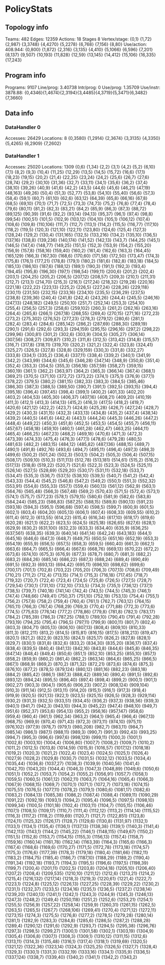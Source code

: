 # PolicyStats
## Topology info
Teams:		482
Edges:		12359
Actions:	18
Stages		8
Vertex/stage:	{0,1} {1,72} {2,987} {3,3748} {4,4270} {5,2278} {6,768} {7,156} {8,80} 
Use/action:	408.944: {0,800} {1,872} {2,316} {3,135} {4,410} {5,1066} {6,596} {7,201} {8,137} {9,507} {10,193} {11,828} {12,59} {13,145} {14,412} {15,106} {16,335} {17,243} 

## Program info
Programs:	9107
Line/prog:	3.40738
Intr/prog:	0
Use/prog:	1.35709
Use/instr:	3878.88: {0,4346}{1,4674}{2,3194}{3,4485}{4,3719}{5,3471}{6,3482}{7,3660}

## Data info

### DataHandler 0
Accesses:	26429
Locations:	8
{0,3580} {1,2914} {2,3674} {3,3135} {4,3350} {5,4265} {6,2909} {7,2602} 

### DataHandler 1
Accesses:	25020
Locations:	1309
{0,6} {1,34} {2,2} {3,1} {4,2} {5,2} {6,10} {7,1} {8,2} {9,3} {10,4} {11,25} {12,29} {13,5} {14,5} {15,72} {16,6} {17,1} {18,23} {19,15} {20,2} {21,4} {22,25} {23,24} {24,2} {25,6} {26,7} {27,6} {28,74} {29,2} {30,10} {31,36} {32,7} {33,11} {34,1} {35,6} {36,2} {37,4} {38,10} {39,26} {40,9} {41,6} {42,2} {43,5} {44,6} {45,6} {46,21} {47,19} {48,163} {49,26} {50,4} {51,3} {52,77} {53,8} {54,10} {55,40} {56,6} {57,3} {58,4} {59,1} {60,7} {61,10} {62,6} {63,12} {64,39} {65,8} {66,16} {67,8} {68,5} {69,10} {70,1} {71,7} {72,5} {73,3} {74,73} {75,2} {76,8} {77,4} {78,4} {79,6} {80,11} {81,2} {82,3} {83,21} {84,2} {85,9} {86,3} {87,3} {88,72} {89,125} {90,39} {91,6} {92,2} {93,14} {94,13} {95,37} {96,1} {97,4} {98,8} {99,54} {100,51} {101,5} {102,9} {103,12} {104,10} {105,1} {106,12} {107,4} {108,6} {109,8} {110,106} {111,7} {112,7} {113,1} {114,2} {115,5} {116,77} {117,10} {118,2} {119,5} {120,3} {121,10} {122,11} {123,80} {124,6} {125,4} {127,3} {128,24} {129,2} {130,4} {131,165} {132,5} {133,216} {134,2} {135,10} {136,5} {137,16} {138,8} {139,236} {140,174} {141,52} {142,13} {143,7} {144,25} {145,1} {146,5} {147,4} {148,77} {149,25} {151,5} {152,3} {153,9} {154,2} {155,20} {156,9} {157,8} {158,16} {159,40} {160,2} {161,4} {162,6} {163,3} {164,45} {165,129} {166,3} {167,30} {168,6} {170,60} {171,58} {172,50} {173,47} {174,3} {175,8} {176,1} {177,21} {178,8} {179,1} {180,2} {181,6} {182,8} {183,18} {184,5} {185,13} {186,10} {187,6} {188,12} {189,1} {190,3} {191,1} {192,3} {193,4} {194,45} {195,8} {196,30} {197,1} {198,54} {199,11} {200,6} {201,2} {202,4} {203,1} {204,25} {205,2} {206,5} {207,12} {208,57} {209,3} {210,1} {211,31} {212,7} {213,1} {214,70} {215,3} {216,1} {217,24} {218,32} {219,28} {220,16} {221,18} {222,22} {223,13} {225,2} {226,5} {227,24} {228,26} {229,118} {230,11} {231,50} {232,15} {233,16} {234,10} {235,5} {236,29} {237,5} {238,8} {239,36} {240,4} {241,8} {242,4} {243,26} {244,4} {245,5} {246,16} {247,13} {248,182} {249,5} {250,10} {251,7} {252,14} {253,3} {254,10} {255,4} {256,5} {257,3} {258,6} {259,102} {260,3} {261,2} {262,16} {263,16} {264,4} {265,8} {266,1} {267,18} {268,55} {269,4} {270,15} {271,16} {272,23} {273,2} {275,302} {276,52} {277,23} {278,3} {279,12} {280,6} {281,1} {282,4} {283,4} {284,6} {285,142} {286,2} {287,69} {288,30} {289,19} {290,1} {291,6} {292,6} {293,3} {294,159} {295,15} {296,16} {297,2} {298,22} {299,96} {300,81} {301,2} {302,6} {303,9} {304,5} {305,27} {306,14} {307,56} {308,27} {309,87} {310,2} {311,8} {312,5} {313,42} {314,8} {315,57} {316,7} {317,8} {318,11} {319,70} {320,2} {321,2} {322,4} {323,8} {324,41} {325,27} {326,5} {327,8} {328,8} {329,159} {330,3} {331,8} {332,27} {333,8} {334,1} {335,2} {336,4} {337,11} {338,4} {339,2} {340,1} {341,9} {342,2} {343,99} {344,6} {345,6} {346,28} {347,14} {348,9} {350,8} {351,4} {352,4} {353,3} {354,5} {355,3} {356,18} {357,59} {358,27} {359,15} {360,19} {361,1} {362,2} {363,97} {364,2} {365,3} {366,14} {367,4} {368,1} {369,21} {370,5} {371,10} {372,72} {373,22} {374,1} {375,1} {376,9} {377,1} {378,22} {379,5} {380,2} {381,15} {382,33} {383,3} {384,5} {385,46} {386,30} {387,3} {388,5} {389,50} {390,7} {391,1} {392,5} {393,15} {394,4} {395,18} {396,4} {397,45} {398,4} {399,1} {400,2} {401,33} {402,20} {403,2} {404,53} {405,30} {406,37} {407,16} {408,21} {409,20} {410,19} {411,3} {412,1} {413,3} {414,13} {415,2} {416,3} {417,5} {418,2} {419,7} {420,6} {421,12} {422,2} {423,7} {424,8} {425,28} {426,7} {427,24} {428,7} {429,2} {430,3} {431,15} {432,3} {433,13} {434,8} {435,2} {437,4} {438,14} {439,2} {440,5} {441,6} {442,4} {443,1} {444,24} {445,3} {446,26} {447,2} {448,4} {449,22} {450,3} {451,8} {452,5} {453,5} {454,5} {455,7} {456,11} {457,67} {458,18} {459,10} {460,1} {461,28} {462,47} {463,25} {464,11} {465,4} {466,25} {467,23} {468,2} {469,18} {470,6} {471,3} {472,3} {473,39} {474,33} {475,4} {476,3} {477,1} {478,6} {479,28} {480,5} {481,63} {482,2} {483,15} {484,12} {485,82} {487,136} {488,15} {489,7} {490,1} {491,8} {492,76} {493,6} {494,7} {495,11} {496,4} {497,3} {498,3} {499,6} {500,2} {501,24} {502,3} {503,1} {504,2} {505,3} {506,4} {507,15} {508,17} {509,10} {510,3} {511,113} {512,78} {513,181} {514,61} {515,2} {516,2} {517,13} {518,8} {519,22} {520,7} {521,6} {522,3} {523,3} {524,5} {525,11} {526,14} {527,5} {528,69} {529,20} {530,17} {531,11} {532,18} {533,7} {534,41} {535,3} {536,7} {537,5} {538,10} {539,5} {540,7} {541,2} {542,4} {543,33} {544,4} {545,2} {546,8} {547,2} {549,2} {550,1} {551,3} {552,32} {553,91} {554,8} {555,33} {557,1} {559,4} {560,13} {561,12} {562,9} {563,1} {564,76} {565,48} {566,3} {567,48} {569,2} {570,43} {571,5} {572,4} {573,1} {574,1} {575,7} {577,23} {578,1} {579,15} {580,6} {581,9} {582,6} {583,8} {584,244} {585,23} {586,83} {587,25} {588,15} {589,8} {590,13} {591,23} {593,18} {594,3} {595,1} {596,68} {597,4} {598,5} {599,7} {600,9} {601,5} {602,1} {603,4} {604,20} {605,13} {606,1} {607,4} {608,33} {609,55} {610,2} {611,4} {612,3} {613,55} {614,22} {615,4} {616,34} {617,10} {618,17} {619,6} {620,28} {621,1} {622,2} {623,5} {624,5} {625,18} {626,65} {627,6} {628,1} {629,9} {630,2} {631,100} {632,23} {633,3} {634,40} {635,9} {636,25} {637,561} {638,35} {639,3} {640,14} {641,14} {642,24} {643,183} {644,1} {645,16} {646,6} {647,3} {648,7} {649,75} {650,5} {651,16} {652,19} {653,3} {654,19} {655,9} {656,5} {657,5} {658,3} {659,5} {660,40} {661,3} {662,1} {663,6} {664,7} {665,5} {666,4} {667,6} {668,76} {669,13} {670,22} {672,2} {673,6} {674,10} {675,3} {676,9} {677,3} {678,7} {680,7} {681,3} {682,2} {683,2} {684,26} {685,14} {686,22} {687,3} {688,24} {689,4} {690,49} {691,5} {692,3} {693,13} {694,42} {695,11} {696,10} {698,62} {699,6} {700,17} {701,1} {702,8} {703,22} {705,20} {706,3} {707,13} {708,6} {709,49} {710,21} {711,2} {712,4} {713,15} {714,1} {715,3} {716,18} {717,45} {718,7} {719,32} {720,7} {722,4} {723,4} {724,5} {725,8} {726,5} {727,5} {728,7} {729,54} {730,1} {731,10} {732,10} {733,5} {734,3} {735,1} {736,12} {737,1} {738,5} {739,7} {740,18} {741,14} {742,4} {743,5} {744,5} {745,3} {746,1} {747,4} {748,66} {749,41} {750,37} {751,10} {752,19} {753,13} {754,4} {755,1} {756,2} {757,8} {758,2} {759,4} {760,4} {761,1} {762,7} {763,12} {764,15} {765,11} {766,3} {767,4} {768,29} {769,3} {770,4} {771,88} {772,3} {773,6} {774,5} {775,63} {776,14} {777,2} {778,86} {779,8} {781,8} {782,1} {783,17} {784,2} {785,39} {786,3} {787,25} {788,1} {789,10} {790,41} {791,4} {792,28} {793,19} {794,25} {795,4} {796,5} {797,11} {799,9} {800,11} {801,7} {802,4} {803,3} {804,71} {805,13} {806,10} {807,13} {808,4} {809,10} {810,33} {811,3} {812,211} {813,2} {814,5} {815,81} {816,15} {817,5} {818,213} {819,47} {820,1} {821,2} {822,9} {823,15} {824,1} {825,17} {826,2} {827,8} {828,1} {829,7} {830,1} {831,8} {832,6} {833,2} {834,30} {835,20} {836,17} {837,4} {838,4} {839,5} {840,4} {841,13} {842,16} {843,8} {844,6} {845,8} {846,35} {847,14} {848,4} {849,4} {850,6} {851,1} {852,10} {853,25} {855,10} {857,1} {858,2} {859,9} {860,2} {861,4} {862,2} {863,14} {864,6} {865,25} {866,5} {867,1} {868,9} {869,2} {870,2} {871,32} {872,21} {873,6} {874,6} {875,3} {876,10} {877,2} {878,5} {879,124} {880,12} {881,16} {882,23} {883,18} {884,2} {885,42} {886,1} {887,3} {888,42} {889,14} {890,4} {891,5} {892,6} {893,12} {894,24} {895,5} {896,40} {897,4} {898,4} {899,2} {900,1} {901,1} {902,27} {903,3} {904,1} {905,6} {906,23} {907,2} {908,124} {909,104} {910,3} {911,14} {912,5} {913,11} {914,20} {915,1} {916,1} {917,3} {918,4} {919,9} {920,5} {921,13} {922,1} {923,5} {925,15} {926,5} {928,3} {929,114} {930,2} {931,3} {932,5} {933,51} {934,45} {936,2} {937,3} {938,56} {939,3} {940,1} {941,7} {942,3} {943,10} {944,3} {945,22} {947,4} {948,10} {949,7} {951,6} {952,37} {953,6} {954,13} {955,2} {956,16} {957,147} {958,6} {959,4} {960,4} {961,1} {962,34} {963,2} {964,1} {965,4} {966,4} {967,13} {968,75} {969,9} {970,4} {971,43} {972,3} {973,11} {974,10} {975,11} {976,102} {977,9} {978,7} {979,1} {980,208} {982,7} {983,11} {984,7} {985,14} {986,1} {987,1} {988,11} {989,3} {990,7} {991,3} {992,43} {993,25} {994,7} {995,3} {996,6} {997,6} {998,129} {999,11} {1000,3} {1001,1} {1002,8} {1003,10} {1004,4} {1006,80} {1007,7} {1008,2} {1009,7} {1010,2} {1011,2} {1012,5} {1013,8} {1014,59} {1015,9} {1016,57} {1017,12} {1018,18} {1019,2} {1020,3} {1021,2} {1022,4} {1023,4} {1024,5} {1025,1} {1026,4} {1027,9} {1028,2} {1029,8} {1030,7} {1031,5} {1032,12} {1033,5} {1034,4} {1035,44} {1036,8} {1037,27} {1038,3} {1039,9} {1040,56} {1041,4} {1042,70} {1043,20} {1044,4} {1046,3} {1047,3} {1048,89} {1049,6} {1050,6} {1051,1} {1052,2} {1053,7} {1054,2} {1055,2} {1056,91} {1057,7} {1058,1} {1059,5} {1060,5} {1061,12} {1062,11} {1063,7} {1064,16} {1065,4} {1066,3} {1067,9} {1068,15} {1069,7} {1070,1} {1071,1} {1072,7} {1073,18} {1074,15} {1075,51} {1076,5} {1077,11} {1078,2} {1079,1} {1080,6} {1081,17} {1082,6} {1083,2} {1084,13} {1085,38} {1086,2} {1087,4} {1088,4} {1089,11} {1090,29} {1091,22} {1092,19} {1093,1} {1094,2} {1095,4} {1096,5} {1097,5} {1098,10} {1099,34} {1100,5} {1101,18} {1102,4} {1103,11} {1104,7} {1105,15} {1106,46} {1107,1} {1108,5} {1109,17} {1110,7} {1111,4} {1112,12} {1113,2} {1114,14} {1115,52} {1116,3} {1117,2} {1118,2} {1119,69} {1120,7} {1121,7} {1122,851} {1123,8} {1124,11} {1125,32} {1126,17} {1128,7} {1129,6} {1130,8} {1131,97} {1132,1} {1133,1} {1134,1} {1135,4} {1136,1} {1137,13} {1138,38} {1139,1} {1140,3} {1141,4} {1142,113} {1143,1} {1144,2} {1145,22} {1146,1} {1148,115} {1149,67} {1150,2} {1151,5} {1152,8} {1153,7} {1154,15} {1155,3} {1156,13} {1157,4} {1158,7} {1159,16} {1160,14} {1161,78} {1162,14} {1163,39} {1164,3} {1165,6} {1166,3} {1167,4} {1168,6} {1169,6} {1170,27} {1171,5} {1172,78} {1173,18} {1174,57} {1175,3} {1176,6} {1177,39} {1178,3} {1179,18} {1180,4} {1181,66} {1182,11} {1183,2} {1184,75} {1185,4} {1186,7} {1187,10} {1188,29} {1189,2} {1190,4} {1191,34} {1192,18} {1193,7} {1194,3} {1195,5} {1196,6} {1197,5} {1198,39} {1199,7} {1200,4} {1201,11} {1202,5} {1203,8} {1204,18} {1205,10} {1206,40} {1207,2} {1208,4} {1209,535} {1210,10} {1211,12} {1212,6} {1213,21} {1214,2} {1215,4} {1216,132} {1217,14} {1218,3} {1219,3} {1220,61} {1221,4} {1222,7} {1223,1} {1224,8} {1225,12} {1226,13} {1227,25} {1228,39} {1229,22} {1230,2} {1231,1} {1232,37} {1233,5} {1234,16} {1235,1} {1236,5} {1237,2} {1238,14} {1239,20} {1240,13} {1241,1} {1242,1} {1243,3} {1244,9} {1245,3} {1246,13} {1247,3} {1248,2} {1249,4} {1250,118} {1251,2} {1252,6} {1253,21} {1254,1} {1255,5} {1256,9} {1257,22} {1258,14} {1259,9} {1260,31} {1261,15} {1262,5} {1263,5} {1265,5} {1267,7} {1268,106} {1269,41} {1270,4} {1271,12} {1272,11} {1273,15} {1274,3} {1275,5} {1276,8} {1277,2} {1278,5} {1279,28} {1280,14} {1281,1} {1282,9} {1283,3} {1284,8} {1285,6} {1286,5} {1287,2} {1288,28} {1289,4} {1290,12} {1291,6} {1292,9} {1293,7} {1294,5} {1295,38} {1296,76} {1297,3} {1298,5} {1299,27} {1300,1} {1301,58} {1302,1} {1303,19} {1304,9} {1305,4} {1306,8} {1307,1} {1308,3} {1309,1} {1310,12} {1311,15} {1312,6} {1313,11} {1314,3} {1315,48} {1316,1} {1317,4} {1318,1} {1319,69} {1320,5} {1321,12} {1322,36} {1323,14} {1324,3} {1325,25} {1326,5} {1327,7} {1328,4} {1329,3} {1330,1} {1331,3} {1332,19} {1333,16} {1334,1} {1335,9} {1336,5} {1337,124} {1338,7} {1339,40} {1340,2} {1341,1} {1342,2} {1343,2} 